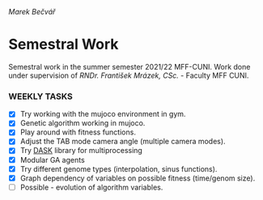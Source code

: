 *Marek Bečvář*

# Semestral Work

Semestral work in the summer semester 2021/22 MFF-CUNI.
Work done under supervision of *RNDr. František Mrázek, CSc.* - Faculty MFF CUNI.

### WEEKLY TASKS
- [x] Try working with the mujoco environment in gym.
- [x] Genetic algorithm working in mujoco.
- [x] Play around with fitness functions.
- [x] Adjust the TAB mode camera angle (multiple camera modes).
- [x] Try [DASK](https://dask.org/) library for multiprocessing
- [x] Modular GA agents
- [x] Try different genome types (interpolation, sinus functions).
- [x] Graph dependency of variables on possible fitness (time/genom size).
- [ ] Possible - evolution of algorithm variables.
